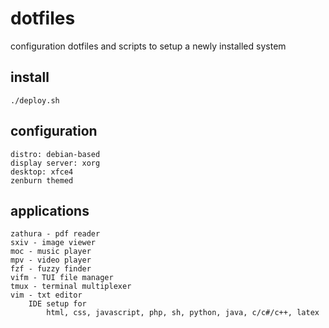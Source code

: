 # dotfiles
configuration dotfiles and scripts to setup a newly installed system

## install
    ./deploy.sh

## configuration
    distro: debian-based
    display server: xorg
    desktop: xfce4
    zenburn themed

## applications
    zathura - pdf reader
    sxiv - image viewer
    moc - music player
    mpv - video player
    fzf - fuzzy finder
    vifm - TUI file manager
    tmux - terminal multiplexer
    vim - txt editor
        IDE setup for
            html, css, javascript, php, sh, python, java, c/c#/c++, latex


